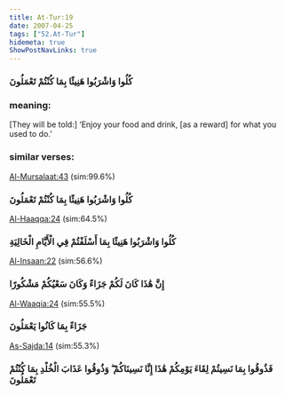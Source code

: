 ```yaml
---
title: At-Tur:19
date: 2007-04-25
tags: ["52.At-Tur"]
hidemeta: true 
ShowPostNavLinks: true 
---
```

### كُلُوا وَاشْرَبُوا هَنِيئًا بِمَا كُنْتُمْ تَعْمَلُونَ
### meaning: 
[They will be told:] ‘Enjoy your food and drink, [as a reward] for what you used to do.’
### similar verses: 

[Al-Mursalaat:43](/77/43) (sim:99.6%)

### كُلُوا وَاشْرَبُوا هَنِيئًا بِمَا كُنْتُمْ تَعْمَلُونَ

[Al-Haaqqa:24](/69/24) (sim:64.5%)

### كُلُوا وَاشْرَبُوا هَنِيئًا بِمَا أَسْلَفْتُمْ فِي الْأَيَّامِ الْخَالِيَةِ

[Al-Insaan:22](/76/22) (sim:56.6%)

### إِنَّ هَٰذَا كَانَ لَكُمْ جَزَاءً وَكَانَ سَعْيُكُمْ مَشْكُورًا

[Al-Waaqia:24](/56/24) (sim:55.5%)

### جَزَاءً بِمَا كَانُوا يَعْمَلُونَ

[As-Sajda:14](/32/14) (sim:55.3%)

### فَذُوقُوا بِمَا نَسِيتُمْ لِقَاءَ يَوْمِكُمْ هَٰذَا إِنَّا نَسِينَاكُمْ ۖ وَذُوقُوا عَذَابَ الْخُلْدِ بِمَا كُنْتُمْ تَعْمَلُونَ
